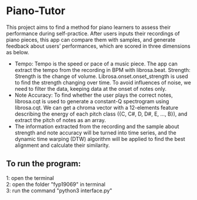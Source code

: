 # Piano-Tutor

This project aims to find a method for piano learners to assess their performance during self-practice. After users inputs their recordings of piano pieces, this app can compare them with samples, and generate feedback about users’ performances, which are scored in three dimensions as below. 

- Tempo: Tempo is the speed or pace of a music piece. The app can extract the tempo from the recording in BPM with librosa.beat. 
Strength: Strength is the change of volume. Librosa.onset.onset_strength is used to find the strength changing over time. To avoid influences of noise, we need to filter the data, keeping data at the onset of notes only.
- Note Accuracy: To find whether the user plays the correct notes, librosa.cqt is used to generate a constant-Q spectrogram using librosa.cqt. We can get a chroma vector with a 12-elements feature describing the energy of each pitch class ({C, C#, D, D#, E, ..., B}), and extract the pitch of notes as an array.
- The information extracted from the recording and the sample about strength and note accuracy will be turned into time series, and the dynamic time warping (DTW) algorithm will be applied to find the best alignment and calculate their similarity.

## To run the program:  
1: open the terminal  
2: open the folder "fyp19069" in terminal  
3: run the command "python3 interface.py"  
